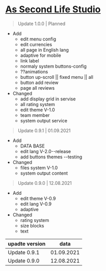 # [As Second Life Studio](https://nekitsan.github.io/aslteam/)
> Update 1.0.0 | Planned
- Add
  - edit menu config
  - edit currencies
  - all page in English lang
  - adaptive for mobile
  - link label
  - normaly system buttons-config
  - ??animations
  - button up-scroll || fixed menu || all
  - button add review
  - page all reviews
- Changed
  - add display grid in servise
  - all rating system
  - edit theme V-1.0
  - team member
  - system output service
  
> Update 0.9.1 | 01.09.2021
- Add
  - DATA BASE
  - edit lang V-2.0--release
  - add buttons themes --testing
- Changed
  - files system V-1.0
  - system output content

> Update 0.9.0 | 12.08.2021
- Add
  - edit theme V-0.9
  - edit lang V-0.9
  - adaptive
- Changed
  - rating system
  - size blocks
  - text

| upadte version     | data           | 
| ------------------ |:--------------:| 
| Update 0.9.1       | 01.09.2021     | 
| Update 0.9.0       | 12.08.2021     | 
